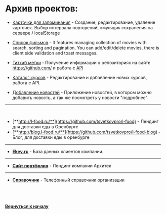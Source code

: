 # Архив проектов:


- [Карточки для запоминания](https://bitbucket.org/stasok/flashcard-app) - Создание, редактирование, удаление карточек. Выбор интервала повторений, эмуляция сохранения на сервере / localStorage

- [Список фильмов](https://bitbucket.org/stasok/react-movies) - It features managing collection of movies with search, sorting and pagination. You can add/edit/delete movies, there is client side validation and toast messages.

- [Гитхаб метки](https://bitbucket.org/stasok/react-oauth) - Получение информации о репозиториях на сайте https://github.com/ и работа с [API](https://developer.github.com/v3/)

- [Каталог курсов](https://bitbucket.org/stasok/redux-starter) - Редактирование и добавление новых курсов, работа с API.

- [Добавление новостей](https://bitbucket.org/stasok/react-simple) - Приложение новостей, в котором можно добавить новость, а так же посмотреть у новости "подробнее".


---
<br />

- [**http://l-food.ru/**](https://github.com/tsvetkovpro/l-food) - Лендинг для доставки еды в Оренбурге
- [**http://blog.l-food.ru/**](https://github.com/tsvetkovpro/l-food-blog) - Блог, для доставки еды в оренбурге

---

- [**Ekey.ru**](https://github.com/tsvetkovpro/ekey) - База данных клиентов компании.

---

- [**Сайт портфолио**](https://github.com/tsvetkovpro/arch) - Лендинг компании Архитек

---

- [**Справочник**](https://github.com/tsvetkovpro/contact-book) - Телефонный справочник организации


<br />
<br />


#### [Вернуться к началу](https://github.com/tsvetkovpro/sources)



























